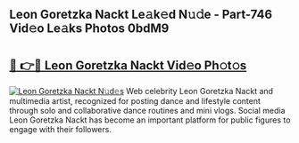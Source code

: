 ## Leon Goretzka Nackt Le𝚊k𝚎d N𝚞𝚍e - Part-746 Vid𝚎o Le𝚊ks Photos 0bdM9

# <h2><a href="http://fb7c78.evod.top/?m=Leon+Goretzka+Nackt">🔗 👉🔴 Leon Goretzka Nackt Vid𝚎o Ph𝚘t𝚘s</a></h2>

[![Leon Goretzka Nackt N𝚞d𝚎s](https://i.imgur.com/8V9OHl7.gif)](http://fb7c78.evod.top/?m=Leon+Goretzka+Nackt)
Web celebrity Leon Goretzka Nackt and multimedia artist, recognized for posting dance and lifestyle content through solo and collaborative dance routines and mini vlogs. Social media Leon Goretzka Nackt has become an important platform for public figures to engage with their followers. 
